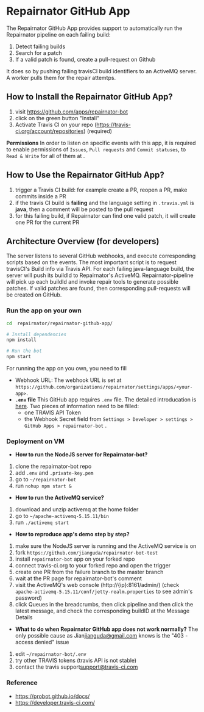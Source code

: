 # Repairnator GitHub App

The Repairnator GitHub App provides support to automatically run the Repairnator pipeline on each failing build:

1. Detect failing builds
2. Search for a patch
3. If a valid patch is found, create a pull-request on Github

It does so by pushing failing travisCI build identifiers to an ActiveMQ server. A worker pulls them for the repair attemtps.

## How to Install the Repairnator GitHub App?

1. visit https://github.com/apps/repairnator-bot
2. click on the green button "Install"
3. Activate Travis CI on your repo (<https://travis-ci.org/account/repositories>) (required)

__Permissions__ In order to listen on specific events with this app, it is required to enable permissions of `Issues`, `Pull requests` and `Commit statuses`, to `Read & Write` for all of them at .

## How to Use the Repairnator GitHub App?

1. trigger a Travis CI build: for example create a PR, reopen a PR, make commits inside a PR
2. if the travis CI build is __failing__ and the language setting in `.travis.yml` is __java__, then a comment will be posted to the pull request
3. for this failing build, if Repairnator can find one valid patch, it will create one PR for the current PR

## Architecture Overview (for developers)

The server listens to several GitHub webhooks, and execute corresponding scripts based on the events. The most important script is to request travisCI's Build info via Travis API. For each failing java-language build, the server will push its buildId to Repairnator's ActiveMQ. Repairnator-pipeline will pick up each buildId and invoke repair tools to generate possible patches. If valid patches are found, then corresponding pull-requests will be created on GitHub.

### Run the app on your own

```sh
cd  repairnator/repairnator-github-app/

# Install dependencies
npm install

# Run the bot
npm start
```

For running the app on you own, you need to fill
* Webhook URL: The webhook  URL is set at `https://github.com/organizations/repairnator/settings/apps/<your-app>`.
* __`.env` file__ This GitHub app requires `.env` file. The detailed introducation is [here](https://probot.github.io/docs/development/#manually-configuring-a-github-app). Two pieces of information need to be filled: 
  * one TRAVIS API Token
  * the Webhook Secret field from `Settings > Developer > settings > GitHub Apps > repairnator-bot` .

### Deployment on VM

* __How to run the NodeJS server for Repairnator-bot?__
1. clone the repairnator-bot repo
2. add `.env` and `.private-key.pem`
3. go to `~/repairnator-bot`
4. run `nohup npm start &`

* __How to run the ActiveMQ service?__
1. download and unzip activemq at the home folder
2. go to `~/apache-activemq-5.15.11/bin`
3. run `./activemq start`

* __How to reproduce app's demo step by step?__
1. make sure the NodeJS server is running and the ActiveMQ service is on
2. fork `https://github.com/jianguda/repairnator-bot-test`
3. install `repairnator-bot` app on your forked repo
4. connect travis-ci.org to your forked repo and open the trigger
5. create one PR from the failure branch to the master branch
6. wait at the PR page for repairnator-bot's comment
7. visit the ActiveMQ's web console (http://{ip}:8161/admin/) (check `apache-activemq-5.15.11/conf/jetty-realm.properties` to see admin's password)  
8. click Queues in the breadcrumbs, then click pipeline and then click the latest message, and check the corresponding buildID at the Message Details

* __What to do when Repairnator GitHub app does not work normally?__
The only possible cause as Jian<jianguda@gmail.com> knows is the "403 - access denied" issue
1. edit `~/repairnator-bot/.env`
2. try other TRAVIS tokens (travis API is not stable)
3. contact the travis support<support@travis-ci.com>

### Reference

- https://probot.github.io/docs/
- https://developer.travis-ci.com/
